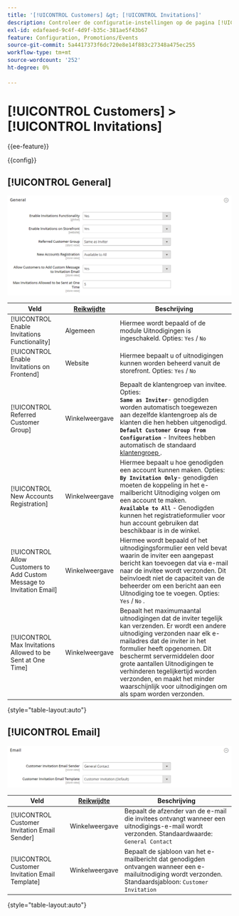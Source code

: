```yaml
---
title: '[!UICONTROL Customers] &gt; [!UICONTROL Invitations]'
description: Controleer de configuratie-instellingen op de pagina [!UICONTROL Customers] &gt; [!UICONTROL Invitations] van Commerce Admin.
exl-id: edafeaed-9c4f-4d9f-b35c-381ae5f43b67
feature: Configuration, Promotions/Events
source-git-commit: 5a4417373f6dc720e8e14f883c27348a475ec255
workflow-type: tm+mt
source-wordcount: '252'
ht-degree: 0%

---
```


# [!UICONTROL Customers] > [!UICONTROL Invitations]

{{ee-feature}}

{{config}}

## [!UICONTROL General]

![ Algemeen ](./assets/invitations-general.png)<!-- zoom -->

<!-- [General](https://experienceleague.adobe.com/en/docs/commerce-admin/marketing/promotions/events/invitations#enable-invitations-for-your-store) -->

| Veld | [ Reikwijdte ](../../getting-started/websites-stores-views.md#scope-settings) | Beschrijving |
|--- |--- |--- |
| [!UICONTROL Enable Invitations Functionality] | Algemeen | Hiermee wordt bepaald of de module Uitnodigingen is ingeschakeld. Opties: `Yes` / `No` |
| [!UICONTROL Enable Invitations on Frontend] | Website | Hiermee bepaalt u of uitnodigingen kunnen worden beheerd vanuit de storefront. Opties: `Yes` / `No` |
| [!UICONTROL Referred Customer Group] | Winkelweergave | Bepaalt de klantengroep van invitee. Opties: <br/>**`Same as Inviter`**- genodigden worden automatisch toegewezen aan dezelfde klantengroep als de klanten die hen hebben uitgenodigd.<br/>**`Default Customer Group from Configuration`** - Invitees hebben automatisch de standaard [ klantengroep ](../../customers/customer-groups.md). |
| [!UICONTROL New Accounts Registration] | Winkelweergave | Hiermee bepaalt u hoe genodigden een account kunnen maken. Opties: <br/>**`By Invitation Only`**- genodigden moeten de koppeling in het e-mailbericht Uitnodiging volgen om een account te maken.<br/>**`Available to All`** - Genodigden kunnen het registratieformulier voor hun account gebruiken dat beschikbaar is in de winkel. |
| [!UICONTROL Allow Customers to Add Custom Message to Invitation Email] | Winkelweergave | Hiermee wordt bepaald of het uitnodigingsformulier een veld bevat waarin de inviter een aangepast bericht kan toevoegen dat via e-mail naar de invitee wordt verzonden. Dit beïnvloedt niet de capaciteit van de beheerder om een bericht aan een Uitnodiging toe te voegen. Opties: `Yes` / `No` . |
| [!UICONTROL Max Invitations Allowed to be Sent at One Time] | Winkelweergave | Bepaalt het maximumaantal uitnodigingen dat de inviter tegelijk kan verzenden. Er wordt een andere uitnodiging verzonden naar elk e-mailadres dat de inviter in het formulier heeft opgenomen. Dit beschermt servermiddelen door grote aantallen Uitnodigingen te verhinderen tegelijkertijd worden verzonden, en maakt het minder waarschijnlijk voor uitnodigingen om als spam worden verzonden. |

{style="table-layout:auto"}

## [!UICONTROL Email]

![ E-mail ](./assets/invitations-email.png)<!-- zoom -->

<!-- [Email](https://experienceleague.adobe.com/en/docs/commerce-admin/marketing/promotions/events/invitations#enable-invitations-for-your-store) -->

| Veld | [ Reikwijdte ](../../getting-started/websites-stores-views.md#scope-settings) | Beschrijving |
|--- |--- |--- |
| [!UICONTROL Customer Invitation Email Sender] | Winkelweergave | Bepaalt de afzender van de e-mail die invitees ontvangt wanneer een uitnodigings-e-mail wordt verzonden. Standaardwaarde: `General Contact` |
| [!UICONTROL Customer Invitation Email Template] | Winkelweergave | Bepaalt de sjabloon van het e-mailbericht dat genodigden ontvangen wanneer een e-mailuitnodiging wordt verzonden. Standaardsjabloon: `Customer Invitation` |

{style="table-layout:auto"}

